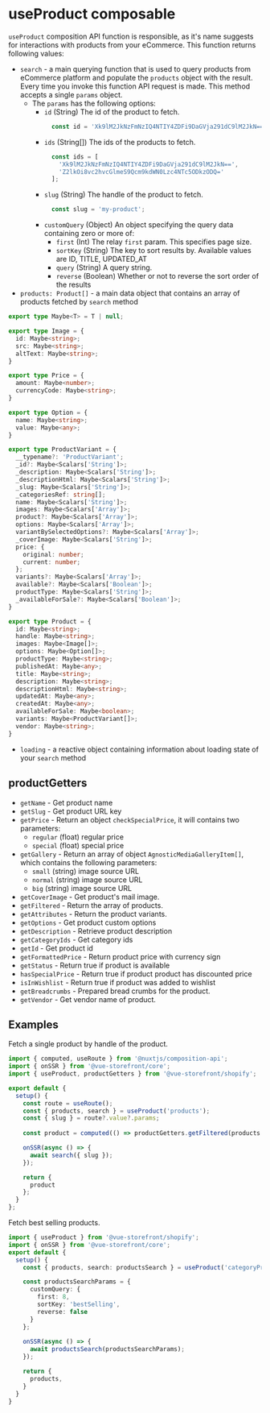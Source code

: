 # useProduct composable

`useProduct` composition API function is responsible, as it's name suggests for interactions with products from your eCommerce. This function returns following values:

- `search` - a main querying function that is used to query products from eCommerce platform and populate the `products` object with the result. Every time you invoke this function API request is made. This method accepts a single `params` object.
    - The `params` has the following options:
        - `id` (String) The id of the product to fetch.
            ```javascript
              const id = 'Xk9lM2JkNzFmNzIQ4NTIY4ZDFi9DaGVja291dC9lM2JkN==';
            ```
        - `ids` (String[]) The ids of the products to fetch.
            ```javascript
              const ids = [
                'Xk9lM2JkNzFmNzIQ4NTIY4ZDFi9DaGVja291dC9lM2JkN==', 
                'Z2lkOi8vc2hvcGlmeS9Qcm9kdWN0Lzc4NTc5ODkzODQ='
              ];
            ```
        - `slug` (String) The handle of the product to fetch.
            ```javascript
              const slug = 'my-product';
            ```
        - `customQuery` (Object) An object specifying the query data containing zero or more of:
            - `first` (Int) The relay `first` param. This specifies page size.
            - `sortKey` (String) The key to sort results by. Available values are ID, TITLE, UPDATED_AT
            - `query` (String) A query string.
            - `reverse` (Boolean) Whether or not to reverse the sort order of the results
- `products: Product[]` - a main data object that contains an array of products fetched by `search` method
```typescript
export type Maybe<T> = T | null;

export type Image = {
  id: Maybe<string>;
  src: Maybe<string>;
  altText: Maybe<string>;
}

export type Price = {
  amount: Maybe<number>;
  currencyCode: Maybe<string>;
}

export type Option = {
  name: Maybe<string>;
  value: Maybe<any>;
}

export type ProductVariant = {
  __typename?: 'ProductVariant';
  _id?: Maybe<Scalars['String']>;
  _description: Maybe<Scalars['String']>;
  _descriptionHtml: Maybe<Scalars['String']>;
  _slug: Maybe<Scalars['String']>;
  _categoriesRef: string[];
  name: Maybe<Scalars['String']>;
  images: Maybe<Scalars['Array']>;
  product?: Maybe<Scalars['Array']>;
  options: Maybe<Scalars['Array']>;
  variantBySelectedOptions?: Maybe<Scalars['Array']>;
  _coverImage: Maybe<Scalars['String']>;
  price: {
    original: number;
    current: number;
  };
  variants?: Maybe<Scalars['Array']>;
  available?: Maybe<Scalars['Boolean']>;
  productType: Maybe<Scalars['String']>;
  _availableForSale?: Maybe<Scalars['Boolean']>;
}

export type Product = {
  id: Maybe<string>;
  handle: Maybe<string>;
  images: Maybe<Image[]>;
  options: Maybe<Option[]>;
  productType: Maybe<string>;
  publishedAt: Maybe<any>;
  title: Maybe<string>;
  description: Maybe<string>;
  descriptionHtml: Maybe<string>;
  updatedAt: Maybe<any>;
  createdAt: Maybe<any>;
  availableForSale: Maybe<boolean>;
  variants: Maybe<ProductVariant[]>;
  vendor: Maybe<string>;
}

```
- `loading` - a reactive object containing information about loading state of your `search` method

## productGetters
- `getName` - Get product name
- `getSlug` - Get product URL key
- `getPrice` - Return an object `checkSpecialPrice`, it will contains two parameters:
    - `regular` (float) regular price
    - `special` (float) special price
- `getGallery` - Return an array of object `AgnosticMediaGalleryItem[]`, which contains the following parameters:
    - `small` (string) image source URL
    - `normal` (string) image source URL
    - `big` (string) image source URL
- `getCoverImage` - Get product's mail image.
- `getFiltered` - Return the array of products.
- `getAttributes` - Return the product variants.
- `getOptions` - Get product custom options
- `getDescription` - Retrieve product description 
- `getCategoryIds` - Get category ids
- `getId` - Get product id
- `getFormattedPrice` - Return product price with currency sign 
- `getStatus` - Return true if product is available
- `hasSpecialPrice` - Return true if product product has discounted price
- `isInWishlist` -  Return true if product was added to wishlist 
- `getBreadcrumbs` - Prepared bread crumbs for the product.
- `getVendor` - Get vendor name of product.

## Examples

Fetch a single product by handle of the product.
```typescript
import { computed, useRoute } from '@nuxtjs/composition-api';
import { onSSR } from '@vue-storefront/core';
import { useProduct, productGetters } from '@vue-storefront/shopify';

export default {
  setup() {
    const route = useRoute(); 
    const { products, search } = useProduct('products');
    const { slug } = route?.value?.params;
    
    const product = computed(() => productGetters.getFiltered(products.value));

    onSSR(async () => {
      await search({ slug });
    });

    return {
      product
    };
  }
};
```

Fetch best selling products.
```typescript
import { useProduct } from '@vue-storefront/shopify';
import { onSSR } from '@vue-storefront/core';
export default {
  setup() {
    const { products, search: productsSearch } = useProduct('categoryProducts');

    const productsSearchParams = {
      customQuery: {
        first: 8,
        sortKey: 'bestSelling',
        reverse: false
      }
    };
        
    onSSR(async () => {
      await productsSearch(productsSearchParams);
    });

    return {
      products,
    }
  }
}
```
